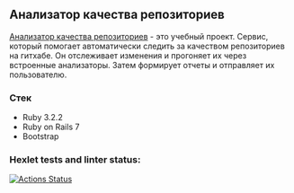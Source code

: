 ## Анализатор качества репозиториев
[Анализатор качества репозиториев](https://rails-project-65-6j9e.onrender.com/) - это учебный проект. Сервис, который помогает автоматически следить за качеством репозиториев на гитхабе. Он отслеживает изменения и прогоняет их через встроенные анализаторы. Затем формирует отчеты и отправляет их пользователю.

### Стек
- Ruby 3.2.2
- Ruby on Rails 7
- Bootstrap

### Hexlet tests and linter status:
[![Actions Status](https://github.com/mikhailkaryamin/rails-project-66/actions/workflows/hexlet-check.yml/badge.svg)](https://github.com/mikhailkaryamin/rails-project-66/actions)

